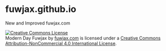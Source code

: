 # fuwjax.github.io
New and Improved fuwjax.com

<a rel="license" href="http://creativecommons.org/licenses/by-nc/4.0/"><img alt="Creative Commons License" style="border-width:0" src="https://i.creativecommons.org/l/by-nc/4.0/80x15.png" /></a><br /><span xmlns:dct="http://purl.org/dc/terms/" href="http://purl.org/dc/dcmitype/Text" property="dct:title" rel="dct:type">Modern Day Fuwjax</span> by <a xmlns:cc="http://creativecommons.org/ns#" href="fuwjax.com" property="cc:attributionName" rel="cc:attributionURL">fuwjax.com</a> is licensed under a <a rel="license" href="http://creativecommons.org/licenses/by-nc/4.0/">Creative Commons Attribution-NonCommercial 4.0 International License</a>.
